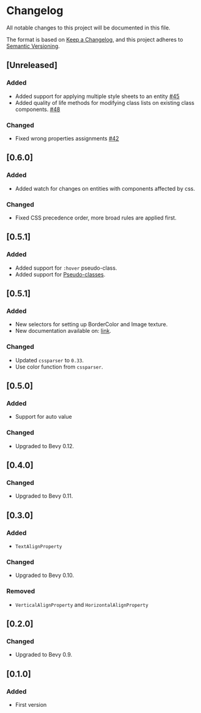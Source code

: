 # Changelog

All notable changes to this project will be documented in this file.

The format is based on [Keep a Changelog](https://keepachangelog.com/en/1.0.0/),
and this project adheres to [Semantic Versioning](https://semver.org/spec/v2.0.0.html).

## [Unreleased]

### Added

- Added support for applying multiple style sheets to an entity [#45](https://github.com/afonsolage/bevy_ecss/issues/45)
- Added quality of life methods for modifying class lists on existing class components. [#48](https://github.com/afonsolage/bevy_ecss/pull/48)

### Changed

- Fixed wrong properties assignments [#42](https://github.com/afonsolage/bevy_ecss/pull/42/)

## [0.6.0]

### Added

- Added watch for changes on entities with components affected by css.

### Changed

- Fixed CSS precedence order, more broad rules are applied first.

## [0.5.1]

### Added

- Added support for `:hover` pseudo-class.
- Added support for [Pseudo-classes](https://developer.mozilla.org/en-US/docs/Web/CSS/Pseudo-classes).

## [0.5.1]

### Added

- New selectors for setting up BorderColor and Image texture.
- New documentation available on: [link](https://afonsolage.github.io/bevy_ecss/).

### Changed

- Updated `cssparser` to `0.33`.
- Use color function from `cssparser`.

## [0.5.0]

### Added

- Support for auto value

### Changed

- Upgraded to Bevy 0.12.

## [0.4.0]

### Changed

- Upgraded to Bevy 0.11.

## [0.3.0]

### Added

- `TextAlignProperty`

### Changed

- Upgraded to Bevy 0.10.

### Removed

- `VerticalAlignProperty` and `HorizontalAlignProperty`

## [0.2.0]

### Changed

- Upgraded to Bevy 0.9.

## [0.1.0]

### Added

- First version
